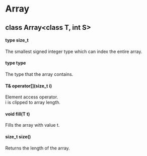 # Array

## class Array<class T, int S>

#### type size_t
The smallest signed integer type which can index the entire array.

#### type type
The type that the array contains.

#### T& operator[](size_t i)
Element access operator.<br>
i is clipped to array length.

#### void fill(T t)
Fills the array with value t.

#### size_t size()
Returns the length of the array.

